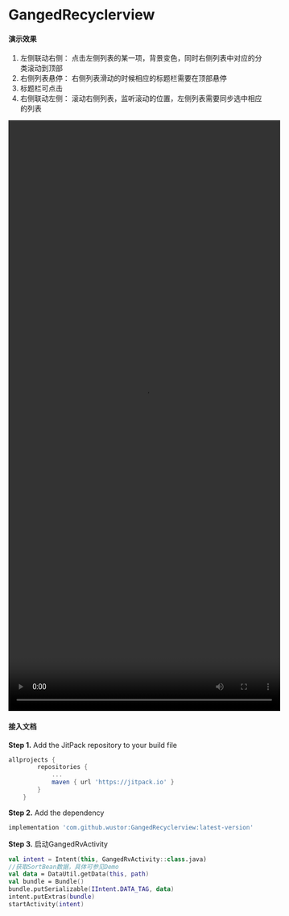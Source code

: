 # GangedRecyclerview

#### 演示效果

1. 左侧联动右侧：
   点击左侧列表的某一项，背景变色，同时右侧列表中对应的分类滚动到顶部
2. 右侧列表悬停：
   右侧列表滑动的时候相应的标题栏需要在顶部悬停
3. 标题栏可点击
4. 右侧联动左侧：
   滚动右侧列表，监听滚动的位置，左侧列表需要同步选中相应的列表

<video width="540" height="1170" controls>     <source src="docs/device-2022-02-04-190625.mp4" type="video/mp4"> </video>

#### 接入文档

**Step 1.** Add the JitPack repository to your build file

```groovy
allprojects {
		repositories {
			...
			maven { url 'https://jitpack.io' }
		}
	}
```

**Step 2.** Add the dependency

```groovy
implementation 'com.github.wustor:GangedRecyclerview:latest-version'
```

**Step 3.** 启动GangedRvActivity

```kotlin
val intent = Intent(this, GangedRvActivity::class.java)
//获取SortBean数据，具体可参见Demo
val data = DataUtil.getData(this, path)
val bundle = Bundle()
bundle.putSerializable(IIntent.DATA_TAG, data)
intent.putExtras(bundle)
startActivity(intent)
```